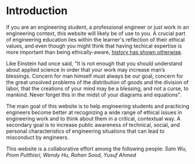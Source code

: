 # Introduction

If you are an engineering student, a professional engineer or just work in an engineering context, this website will likely be of use to you. A crucial part of engineering education lies within the learner's reflection of their ethical values, and even though you might think that having techical expertise is more important than being ethically-aware, [history has shown otherwise](https://en.wikipedia.org/wiki/Space_Shuttle_Columbia_disaster). 

Like Einstein had once said, "It is not enough that you should understand about applied science in order that your work may increase man’s blessings. Concern for man himself must always be our goal, concern for the great unsolved problems of the distribution of goods and the division of labor, that the creations of your mind may be a blessing, and not a curse, to mankind. Never forget this in the midst of your diagrams and equations". 

The main goal of this website is to help engineering students and practicing engineers become better at recognizing a wide range of ethical issues in engineering work and to think about them in a critical, contextual way. A secondary goal is to increase public awareness of technical, social, and personal characteristics of engineering situations that can lead to misconduct by engineers.

This website is a collaborative effort among the following people: *Sam Wu, Prom Putthisri, Wendy Hu, Rohan Sood, Yusuf Ahmed*
